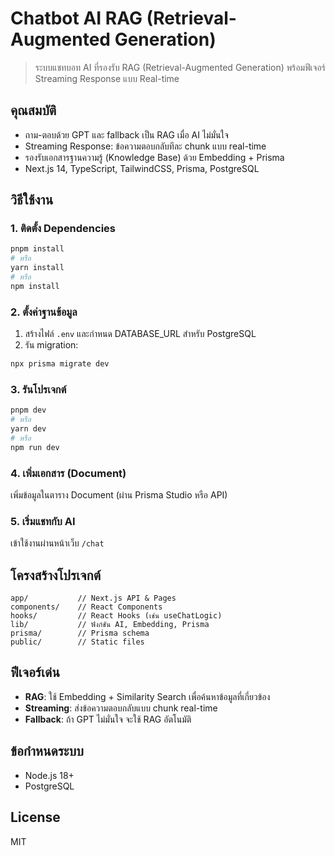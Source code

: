 # Chatbot AI RAG (Retrieval-Augmented Generation)

> ระบบแชทบอท AI ที่รองรับ RAG (Retrieval-Augmented Generation) พร้อมฟีเจอร์ Streaming Response แบบ Real-time

## คุณสมบัติ

- ถาม-ตอบด้วย GPT และ fallback เป็น RAG เมื่อ AI ไม่มั่นใจ
- Streaming Response: ข้อความตอบกลับทีละ chunk แบบ real-time
- รองรับเอกสารฐานความรู้ (Knowledge Base) ด้วย Embedding + Prisma
- Next.js 14, TypeScript, TailwindCSS, Prisma, PostgreSQL

## วิธีใช้งาน

### 1. ติดตั้ง Dependencies

```bash
pnpm install
# หรือ
yarn install
# หรือ
npm install
```

### 2. ตั้งค่าฐานข้อมูล

1. สร้างไฟล์ `.env` และกำหนด DATABASE_URL สำหรับ PostgreSQL
2. รัน migration:

```bash
npx prisma migrate dev
```

### 3. รันโปรเจกต์

```bash
pnpm dev
# หรือ
yarn dev
# หรือ
npm run dev
```

### 4. เพิ่มเอกสาร (Document)

เพิ่มข้อมูลในตาราง Document (ผ่าน Prisma Studio หรือ API)

### 5. เริ่มแชทกับ AI

เข้าใช้งานผ่านหน้าเว็บ `/chat`

## โครงสร้างโปรเจกต์

```
app/           // Next.js API & Pages
components/    // React Components
hooks/         // React Hooks (เช่น useChatLogic)
lib/           // ฟังก์ชัน AI, Embedding, Prisma
prisma/        // Prisma schema
public/        // Static files
```

## ฟีเจอร์เด่น

- **RAG**: ใช้ Embedding + Similarity Search เพื่อค้นหาข้อมูลที่เกี่ยวข้อง
- **Streaming**: ส่งข้อความตอบกลับแบบ chunk real-time
- **Fallback**: ถ้า GPT ไม่มั่นใจ จะใช้ RAG อัตโนมัติ

## ข้อกำหนดระบบ

- Node.js 18+
- PostgreSQL

## License

MIT
